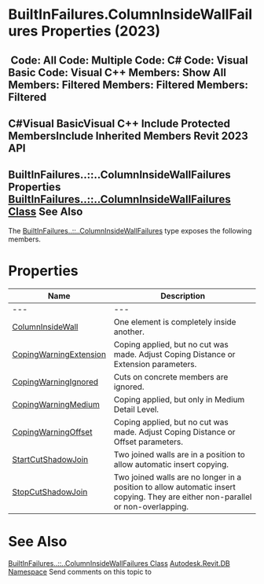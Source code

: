 # BuiltInFailures.ColumnInsideWallFailures Properties (2023)

﻿
 Code: All Code: Multiple Code: C# Code: Visual Basic Code: Visual C++  Members: Show All Members: Filtered Members: Filtered Members: Filtered   
---  
C#Visual BasicVisual C++
Include Protected MembersInclude Inherited Members
Revit 2023 API  
---  
BuiltInFailures..::..ColumnInsideWallFailures Properties  
[BuiltInFailures..::..ColumnInsideWallFailures Class](e0abe33f-94f2-752e-c8b0-a2f990b4f9be.md "BuiltInFailures.ColumnInsideWallFailures Class") See Also  
---  
The [BuiltInFailures..::..ColumnInsideWallFailures](e0abe33f-94f2-752e-c8b0-a2f990b4f9be.md "BuiltInFailures.ColumnInsideWallFailures Class") type exposes the following members.
# Properties
| Name | Description |
| --- | --- |
| --- | --- | --- |
| [ColumnInsideWall](849563f7-1341-8fba-91df-58edbfbb7335.md "ColumnInsideWall Property") | One element is completely inside another. |
| [CopingWarningExtension](ccd8d9b7-3d56-e352-54eb-e3972553a34e.md "CopingWarningExtension Property") | Coping applied, but no cut was made. Adjust Coping Distance or Extension parameters. |
| [CopingWarningIgnored](3725ac99-bb89-d0c4-a789-26a96ddab580.md "CopingWarningIgnored Property") | Cuts on concrete members are ignored. |
| [CopingWarningMedium](61e3e01f-d123-682c-687e-816fd3c2b48d.md "CopingWarningMedium Property") | Coping applied, but only in Medium Detail Level. |
| [CopingWarningOffset](92d2225d-0649-c66b-a95b-fa9aaa664aca.md "CopingWarningOffset Property") | Coping applied, but no cut was made. Adjust Coping Distance or Offset parameters. |
| [StartCutShadowJoin](2108b22f-59a2-d363-79ba-2f1574eea1e0.md "StartCutShadowJoin Property") | Two joined walls are in a position to allow automatic insert copying. |
| [StopCutShadowJoin](1d0a8831-c4d4-645c-4f35-a64f68fc5622.md "StopCutShadowJoin Property") | Two joined walls are no longer in a position to allow automatic insert copying. They are either non-parallel or non-overlapping. |

# See Also
[BuiltInFailures..::..ColumnInsideWallFailures Class](e0abe33f-94f2-752e-c8b0-a2f990b4f9be.md "BuiltInFailures.ColumnInsideWallFailures Class")
[Autodesk.Revit.DB Namespace](87546ba7-461b-c646-cbb1-2cb8f5bff8b2.md "Autodesk.Revit.DB Namespace")
Send comments on this topic to 